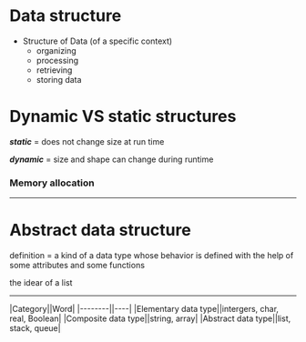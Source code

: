 
# Data structure

- Structure of Data (of a specific context)
    - organizing
    - processing
    - retrieving
    - storing data

# Dynamic VS static structures

***static*** = does not change size at run time

***dynamic*** = size and shape can change during runtime

### Memory allocation

---

# Abstract data structure

definition = a kind of a data type whose behavior is defined with the help of some attributes and some functions

the idear of a list

---

|Category||Word|
|--------||----|
|Elementary data type||intergers, char, real, Boolean|
|Composite data type||string, array|
|Abstract data type||list, stack, queue|
